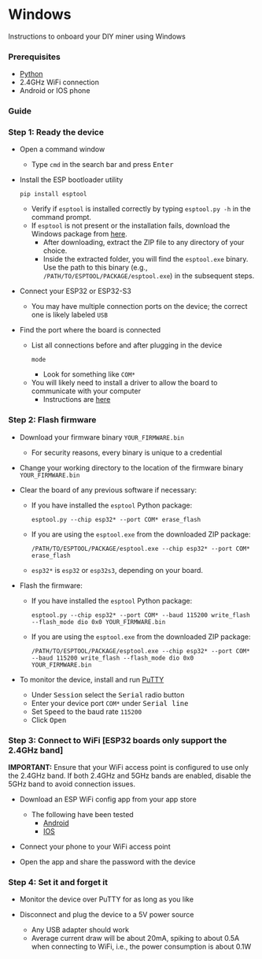 # Windows

Instructions to onboard your DIY miner using Windows

### Prerequisites
* [Python](https://www.python.org/downloads/windows/)
* 2.4GHz WiFi connection
* Android or IOS phone

### Guide

### Step 1: Ready the device

* Open a command window
  * Type `cmd` in the search bar and press <kbd>Enter</kbd>

* Install the ESP bootloader utility
  ```
  pip install esptool
  ```
  * Verify if `esptool` is installed correctly by typing `esptool.py -h` in the command prompt.
  * If `esptool` is not present or the installation fails, download the Windows package from [here](https://github.com/espressif/esptool/releases).
    * After downloading, extract the ZIP file to any directory of your choice.
    * Inside the extracted folder, you will find the `esptool.exe` binary. Use the path to this binary (e.g., `/PATH/TO/ESPTOOL/PACKAGE/esptool.exe`) in the subsequent steps.

* Connect your ESP32 or ESP32-S3
  * You may have multiple connection ports on the device; the correct one is likely labeled `USB`

* Find the port where the board is connected
  * List all connections before and after plugging in the device
    ```
    mode
    ```
    * Look for something like `COM*`
  * You will likely need to install a driver to allow the board to communicate with your computer
    * Instructions are [here](https://docs.espressif.com/projects/esp-idf/en/v5.2.2/esp32s3/get-started/establish-serial-connection.html)

### Step 2: Flash firmware

* Download your firmware binary `YOUR_FIRMWARE.bin`
    * For security reasons, every binary is unique to a credential

* Change your working directory to the location of the firmware binary `YOUR_FIRMWARE.bin`

* Clear the board of any previous software if necessary:
  * If you have installed the `esptool` Python package:
    ```
    esptool.py --chip esp32* --port COM* erase_flash
    ```
  * If you are using the `esptool.exe` from the downloaded ZIP package:
    ```
    /PATH/TO/ESPTOOL/PACKAGE/esptool.exe --chip esp32* --port COM* erase_flash
    ```

  * `esp32*` is `esp32` or `esp32s3`, depending on your board.

* Flash the firmware:
  * If you have installed the `esptool` Python package:
    ```
    esptool.py --chip esp32* --port COM* --baud 115200 write_flash --flash_mode dio 0x0 YOUR_FIRMWARE.bin
    ```
  * If you are using the `esptool.exe` from the downloaded ZIP package:
    ```
    /PATH/TO/ESPTOOL/PACKAGE/esptool.exe --chip esp32* --port COM* --baud 115200 write_flash --flash_mode dio 0x0 YOUR_FIRMWARE.bin
    ```

* To monitor the device, install and run [PuTTY](https://www.putty.org/)
  * Under <kbd>Session</kbd> select the <kbd>Serial</kbd> radio button
  * Enter your device port `COM*` under <kbd>Serial line</kbd>
  * Set <kbd>Speed</kbd> to the baud rate `115200`
  * Click <kbd>Open</kbd>

### Step 3: Connect to WiFi [ESP32 boards only support the 2.4GHz band]

**IMPORTANT:** Ensure that your WiFi access point is configured to use only the 2.4GHz band. If both 2.4GHz and 5GHz bands are enabled, disable the 5GHz band to avoid connection issues.

* Download an ESP WiFi config app from your app store
  * The following have been tested
    * [Android](https://play.google.com/store/apps/details?id=com.techbot.smart_config)
    * [IOS](https://apps.apple.com/us/app/smartconnect-for-esp/id1592092325)

* Connect your phone to your WiFi access point

* Open the app and share the password with the device

### Step 4: Set it and forget it

* Monitor the device over PuTTY for as long as you like

* Disconnect and plug the device to a 5V power source
  * Any USB adapter should work
  * Average current draw will be about 20mA, spiking to about 0.5A when connecting to WiFi, i.e., the power consumption is about 0.1W
